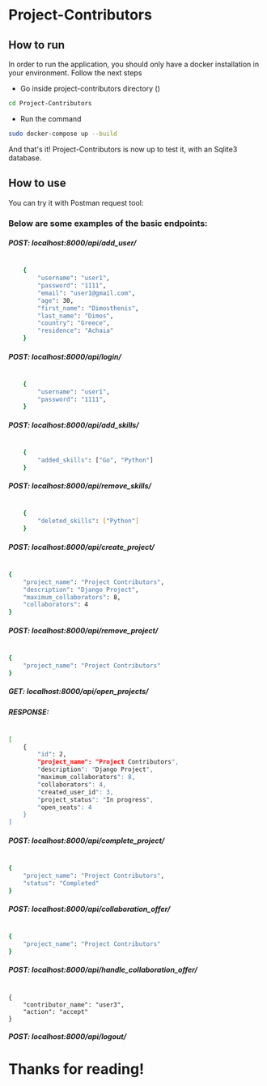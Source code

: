 # Project-Contributors
## How to run
In order to run the application, you should only have a docker installation in your environment.
Follow the next steps
- Go inside project-contributors directory ()
```sh
cd Project-Contributors
```
- Run the command
```sh
sudo docker-compose up --build
```
And that's it! Project-Contributors is now up to test it, with an Sqlite3 database.

## How to use
You can try it with Postman request tool:
### Below are some examples of the basic endpoints:
##### POST: localhost:8000/api/add_user/
#
```sh
    {
        "username": "user1",
        "password": "1111",
        "email": "user1@gmail.com",
        "age": 30,
        "first_name": "Dimosthenis",
        "last_name": "Dimos",
        "country": "Greece",
        "residence": "Achaia"
    }
```
##### POST: localhost:8000/api/login/
#
```sh
    {
        "username": "user1",
        "password": "1111",
    }
```
##### POST: localhost:8000/api/add_skills/
#
```sh
    {
        "added_skills": ["Go", "Python"]
    }
```
##### POST: localhost:8000/api/remove_skills/
#
```sh
    {
        "deleted_skills": ["Python"]
    }
```
##### POST: localhost:8000/api/create_project/
#
```sh
{
    "project_name": "Project Contributors",
    "description": "Django Project",
    "maximum_collaborators": 8,
    "collaborators": 4
}
```
##### POST: localhost:8000/api/remove_project/
#
```sh
{
    "project_name": "Project Contributors"
}
```
##### GET: localhost:8000/api/open_projects/
##### RESPONSE:
#
```sh
[
    {
        "id": 2,
        "project_name": "Project Contributors",
        "description": "Django Project",
        "maximum_collaborators": 8,
        "collaborators": 4,
        "created_user_id": 3,
        "project_status": "In progress",
        "open_seats": 4
    }
]
```
##### POST: localhost:8000/api/complete_project/
#
```sh
{
    "project_name": "Project Contributors",
    "status": "Completed"
}
```
##### POST: localhost:8000/api/collaboration_offer/
#
```sh
{
    "project_name": "Project Contributors"
}
```
##### POST: localhost:8000/api/handle_collaboration_offer/
#
```
{
    "contributor_name": "user3",
    "action": "accept"
}
```
##### POST: localhost:8000/api/logout/
#
#
# Thanks for reading!
